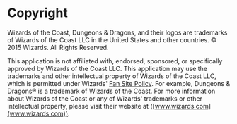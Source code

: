 # Copyright

Wizards of the Coast, Dungeons & Dragons, and their logos are trademarks of Wizards of the Coast LLC in the United States and other countries. &copy; 2015 Wizards. All Rights Reserved.

This application is not affiliated with, endorsed, sponsored, or specifically approved by Wizards of the Coast LLC. This application may use the trademarks and other intellectual property of Wizards of the Coast LLC, which is permitted under Wizards' [Fan Site Policy](http://dnd.wizards.com/articles/features/fan-site-kit). For example, Dungeons & Dragons&reg; is a trademark of Wizards of the Coast. For more information about Wizards of the Coast or any of Wizards' trademarks or other intellectual property, please visit their website at ([www.wizards.com](www.wizards.com)).
